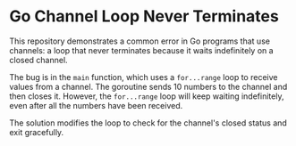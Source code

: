 # Go Channel Loop Never Terminates

This repository demonstrates a common error in Go programs that use channels: a loop that never terminates because it waits indefinitely on a closed channel.

The bug is in the `main` function, which uses a `for...range` loop to receive values from a channel. The goroutine sends 10 numbers to the channel and then closes it. However, the `for...range` loop will keep waiting indefinitely, even after all the numbers have been received.

The solution modifies the loop to check for the channel's closed status and exit gracefully.